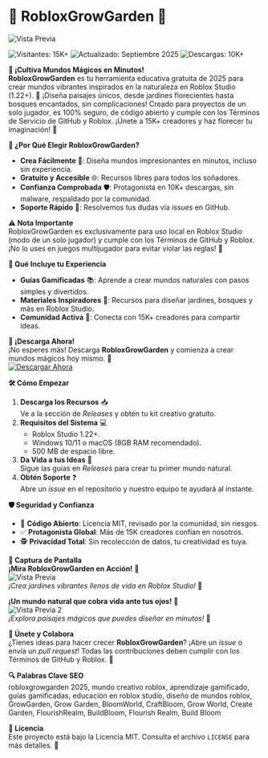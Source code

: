 # 🌱 RobloxGrowGarden 🌟  

![Vista Previa](https://i.imgur.com/CJ4JQQ5.jpeg)  

![Visitantes: 15K+](https://img.shields.io/badge/Visitantes-15K+-ff9f43) ![Actualizado: Septiembre 2025](https://img.shields.io/badge/Actualizado-Septiembre_2025-3498db) ![Descargas: 10K+](https://img.shields.io/badge/Descargas-10K+-00cc00)  

**🌈 ¡Cultiva Mundos Mágicos en Minutos!**  
**RobloxGrowGarden** es tu herramienta educativa gratuita de 2025 para crear mundos vibrantes inspirados en la naturaleza en Roblox Studio (1.22+). 🌳 ¡Diseña paisajes únicos, desde jardines florecientes hasta bosques encantados, sin complicaciones! Creado para proyectos de un solo jugador, es 100% seguro, de código abierto y cumple con los Términos de Servicio de GitHub y Roblox. ¡Únete a 15K+ creadores y haz florecer tu imaginación! 🚀  

**🎯 ¿Por Qué Elegir RobloxGrowGarden?**  
- **Crea Fácilmente** 🌻: Diseña mundos impresionantes en minutos, incluso sin experiencia.  
- **Gratuito y Accesible** 🌐: Recursos libres para todos los soñadores.  
- **Confianza Comprobada** 🛡️: Protagonista en 10K+ descargas, sin malware, respaldado por la comunidad.  
- **Soporte Rápido** 🤝: Resolvemos tus dudas vía *issues* en GitHub.  

**⚠️ Nota Importante**  
RobloxGrowGarden es exclusivamente para uso local en Roblox Studio (modo de un solo jugador) y cumple con los Términos de GitHub y Roblox. ¡No lo uses en juegos multijugador para evitar violar las reglas! 🚫  

**🌟 Qué Incluye tu Experiencia**  
- **Guías Gamificadas** 📚: Aprende a crear mundos naturales con pasos simples y divertidos.  
- **Materiales Inspiradores** 🌸: Recursos para diseñar jardines, bosques y más en Roblox Studio.  
- **Comunidad Activa** 💬: Conecta con 15K+ creadores para compartir ideas.  

**🚀 ¡Descarga Ahora!**  
¡No esperes más! Descarga **RobloxGrowGarden** y comienza a crear mundos mágicos hoy mismo. 🌟  
[![Descargar Ahora](https://img.shields.io/badge/Descargar-AHORA-green)](https://github.com/FloreceJardin/RobloxGrowGarden/releases)  

**🛠 Cómo Empezar**  
1. **Descarga los Recursos** 📥  
   Ve a la sección de *Releases* y obtén tu kit creativo gratuito.  
2. **Requisitos del Sistema** 💻  
   - Roblox Studio 1.22+.  
   - Windows 10/11 o macOS (8GB RAM recomendado).  
   - 500 MB de espacio libre.  
3. **Da Vida a tus Ideas** 🎨  
   Sigue las guías en *Releases* para crear tu primer mundo natural.  
4. **Obtén Soporte** ❓  
   Abre un *issue* en el repositorio y nuestro equipo te ayudará al instante.  

**🛡️ Seguridad y Confianza**  
- 🔐 **Código Abierto**: Licencia MIT, revisado por la comunidad, sin riesgos.  
- ✅ **Protagonista Global**: Más de 15K creadores confían en nosotros.  
- 🕵 **Privacidad Total**: Sin recolección de datos, tu creatividad es tuya.  

**📸 Captura de Pantalla**  
**¡Mira RobloxGrowGarden en Acción!** 🎥  
![Vista Previa](https://i.imgur.com/7kqzXh2.png)  
*¡Crea jardines vibrantes llenos de vida en Roblox Studio!* 🌱  

**¡Un mundo natural que cobra vida ante tus ojos!** 🌿  
![Vista Previa 2](https://i.imgur.com/vrNCCYU.png)  
*¡Explora paisajes mágicos que puedes diseñar en minutos!* 🌸  

**🤗 Únete y Colabora**  
¿Tienes ideas para hacer crecer **RobloxGrowGarden**? ¡Abre un *issue* o envía un *pull request*! Todas las contribuciones deben cumplir con los Términos de GitHub y Roblox. 🌟  

**🔍 Palabras Clave SEO**  
robloxgrowgarden 2025, mundo creativo roblox, aprendizaje gamificado, guías gamificadas, educación en roblox studio, diseño de mundos roblox, GrowGarden, Grow Garden, BloomWorld, CraftBloom, Grow World, Create Garden, FlourishRealm, BuildBloom, Flourish Realm, Build Bloom  

**📜 Licencia**  
Este proyecto está bajo la Licencia MIT. Consulta el archivo `LICENSE` para más detalles. 🎉
